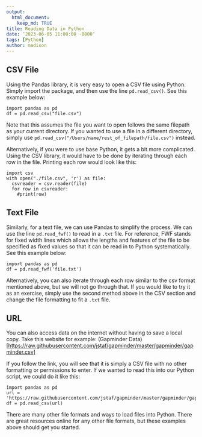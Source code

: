 ```yaml
---
output:
  html_document:
    keep_md: TRUE
title: Reading Data in Python
date: ‘2023-06-05 11:00:00 -0800’
tags: [Python]
author: madison
---
```




## CSV File

Using the Pandas library, it is very easy to open a CSV file using Python. Simply import the package, and then use the line `pd.read_csv()`. See this example below:

```{python}
import pandas as pd
df = pd.read_csv("file.csv")
```


Note that this assumes the file you want to open follows the same filepath as your current directory. If you wanted to use a file in a different directory, simply use `pd.read_csv("/Users/name/rest_of_filepath/file.csv")` instead.

Alternatively, if you were to use base Python, it gets a bit more complicated. Using the CSV library, it would have to be done by iterating through each row in the file. Printing each row would look like this:

```{python}
import csv
with open("./file.csv", 'r') as file:
  csvreader = csv.reader(file)
  for row in csvreader:
    #print(row)
```

## Text File

Similarly, for a text file, we can use Pandas to simplify the process. We can use the line `pd.read_fwf()` to read in a `.txt` file. For reference, FWF stands for fixed width lines which allows the lengths and features of the file to be specified as fixed values so that it can be read in to Python systematically. See this example below:

```{python}
import pandas as pd
df = pd.read_fwf('file.txt')
```


Alternatively, you can also iterate through each row similar to the csv format mentioned above, but we will not go through that. If you would like to try it as an exercise, simply use the second method above in the CSV section and change the file formatting to fit a `.txt` file.

## URL

You can also access data on the internet without having to save a local copy. Take this website for example: (Gapminder Data)[https://raw.githubusercontent.com/jstaf/gapminder/master/gapminder/gapminder.csv]

If you follow the link, you will see that it is simply a CSV file with no other formatting or permissions to enter. If we wanted to read this into our Python script, we could do it like this:

```{python}
import pandas as pd
url = 'https://raw.githubusercontent.com/jstaf/gapminder/master/gapminder/gapminder.csv'
df = pd.read_csv(url)
```


There are many other file formats and ways to load files into Python. There are great resources online for any other file formats, but these examples above should get you started.